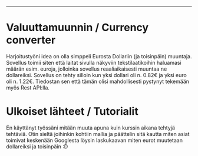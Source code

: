 ---

# Valuuttamuunnin / Currency converter

Harjoitustyöni idea on olla simppeli Eurosta Dollariin (ja toisinpäin) muuntaja.
Sovellus toimii siten että laitat sivulla näkyviin tekstilaatikoihin haluamasi määrän esim. euroja, jolloinka sovellus reaaliaikaisesti muuntaa ne dollareiksi.
Sovellus on tehty silloin kun yksi dollari oli n. 0.82€ ja yksi euro oli n. 1.22€. Tiedostan sen että tämän olisi mahdollisesti pystynyt tekemään myös Rest API:lla.

# Ulkoiset lähteet / Tutorialit

En käyttänyt työssäni mitään muuta apuna kuin kurssin aikana tehtyjä tehtäviä. Otin sieltä joihinkin kohtiin mallia ja päättelin sitä kautta miten asiat toimivat keskenään
Googlesta löysin laskukaavan miten eurot muutetaan dollareiksi ja toisinpäin :D
